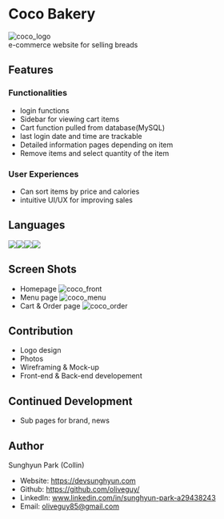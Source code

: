 # Coco Bakery
![coco_logo](https://user-images.githubusercontent.com/103153516/214009244-2027c170-d3c6-4b4b-ae9f-f695e9f09b3a.jpg)
<br>
e-commerce website for selling breads

## Features

### Functionalities
- login functions
- Sidebar for viewing cart items
- Cart function pulled from database(MySQL)
- last login date and time are trackable
- Detailed information pages depending on item
- Remove items and select quantity of the item

### User Experiences
- Can sort items by price and calories
- intuitive UI/UX for improving sales


## Languages
<div style="display:flex;">
<img src="https://img.shields.io/badge/Css-green?style=for-the-badge&logo=Css&logoColor=CC6699"/>
<img src="https://img.shields.io/badge/Javascript-yellow?style=for-the-badge&logo=Javascript&logoColor=000"/>
<img src="https://img.shields.io/badge/PHP-white?style=for-the-badge&logo=PHP&logoColor=purple"/>
<img src="https://img.shields.io/badge/MySQL-blue?style=for-the-badge&logo=MySQL&logoColor=white"/>
</div>

## Screen Shots
- Homepage
![coco_front](https://user-images.githubusercontent.com/103153516/214006209-51695e40-cb4f-436d-ad39-51016d8adbce.jpg)
- Menu page
![coco_menu](https://user-images.githubusercontent.com/103153516/214008856-ac6a3820-3367-4b0c-961b-cf8c0781317b.jpg)
- Cart & Order page
![coco_order](https://user-images.githubusercontent.com/103153516/214008566-86b1b34d-2596-429f-b2a7-f4fa01c0fb94.jpg)

## Contribution
- Logo design
- Photos
- Wireframing & Mock-up
- Front-end & Back-end developement

## Continued Development
- Sub pages for brand, news

## Author
Sunghyun Park (Collin)
- Website: https://devsunghyun.com
- Github: https://github.com/oliveguy/
- LinkedIn: www.linkedin.com/in/sunghyun-park-a29438243
- Email: oliveguy85@gmail.com
